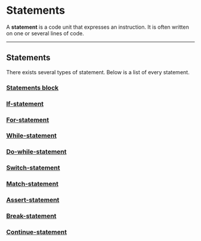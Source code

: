 # Statements
A **statement** is a code unit that expresses an instruction.
It is often written on one or several lines of code.


---


## Statements
There exists several types of statement.
Below is a list of every statement.

### [Statements block](Statements-block.md)
### [If-statement](If-statement.md)
### [For-statement](For-statement.md)
### [While-statement](While-statement.md)
### [Do-while-statement](Do-while-statement.md)
### [Switch-statement](Switch-statement.md)
### [Match-statement](Match-statement.md)
### [Assert-statement](Assert-statement.md)
### [Break-statement](Break-statement.md)
### [Continue-statement](Continue-statement.md)